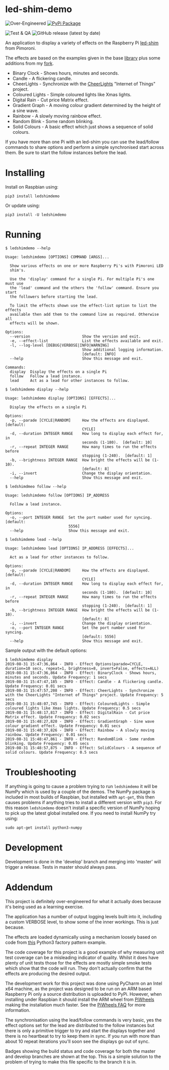 # led-shim-demo

![Over-Engineered](https://img.shields.io/badge/over--engineered-definitely-red)
[![PyPi Package](https://img.shields.io/pypi/v/ledshimdemo.svg)](https://pypi.python.org/pypi/ledshimdemo)

![Test & QA](https://github.com/RatJuggler/guinea-bot/workflows/Test%20&%20QA/badge.svg)
![GitHub release (latest by date)](https://img.shields.io/github/v/release/RatJuggler/led-shim-demo)

An application to display a variety of effects on the Raspberry Pi [led-shim](https://shop.pimoroni.com/products/led-shim)
from Pimoroni.

The effects are based on the examples given in the base [library](https://github.com/pimoroni/led-shim) plus some 
additions from my [fork](https://github.com/RatJuggler/led-shim/tree/more-examples).

- Binary Clock - Shows hours, minutes and seconds.
- Candle - A flickering candle.
- CheerLights - Synchronize with the [CheerLights](https://cheerlights.com) "Internet of Things" project.
- Coloured Lights - Simple coloured lights like Xmas lights.
- Digital Rain - Cut price Matrix effect.
- Gradient Graph - A moving colour gradient determined by the height of a sine wave.
- Rainbow - A slowly moving rainbow effect.
- Random Blink - Some random blinking.
- Solid Colours - A basic effect which just shows a sequence of solid colours.

If you have more than one Pi with an led-shim you can use the lead/follow commands to share options and perform a simple
synchronised start across them. Be sure to start the follow instances before the lead.

# Installing

Install on Raspbian using:
```
pip3 install ledshimdemo
```
Or update using:
```
pip3 install -U ledshimdemo
```

# Running

```
$ ledshimdemo --help

Usage: ledshimdemo [OPTIONS] COMMAND [ARGS]...

  Show various effects on one or more Raspberry Pi's with Pimoroni LED
  shim's.

  Use the 'display' command for a single Pi. For multiple Pi's one must use
  the 'lead' command and the others the 'follow' command. Ensure you start
  the followers before starting the lead.

  To limit the effects shown use the effect-list option to list the effects
  available then add them to the command line as required. Otherwise all
  effects will be shown.

Options:
  --version                       Show the version and exit.
  -e, --effect-list               List the effects available and exit.
  -l, --log-level [DEBUG|VERBOSE|INFO|WARNING]
                                  Show additional logging information.
                                  [default: INFO]
  --help                          Show this message and exit.

Commands:
  display  Display the effects on a single Pi
  follow   Follow a lead instance.
  lead     Act as a lead for other instances to follow.

$ ledshimdemo display --help

Usage: ledshimdemo display [OPTIONS] [EFFECTS]...

  Display the effects on a single Pi

Options:
  -p, --parade [CYCLE|RANDOM]     How the effects are displayed.  [default:
                                  CYCLE]
  -d, --duration INTEGER RANGE    How long to display each effect for, in
                                  seconds (1-180).  [default: 10]
  -r, --repeat INTEGER RANGE      How many times to run the effects before
                                  stopping (1-240).  [default: 1]
  -b, --brightness INTEGER RANGE  How bright the effects will be (1-10).
                                  [default: 8]
  -i, --invert                    Change the display orientation.
  --help                          Show this message and exit.

$ ledshimdmeo follow --help

Usage: ledshimdemo follow [OPTIONS] IP_ADDRESS

  Follow a lead instance.

Options:
  -o, --port INTEGER RANGE  Set the port number used for syncing.  [default:
                            5556]
  --help                    Show this message and exit.

$ ledshimdemo lead --help

Usage: ledshimdemo lead [OPTIONS] IP_ADDRESS [EFFECTS]...

  Act as a lead for other instances to follow.

Options:
  -p, --parade [CYCLE|RANDOM]     How the effects are displayed.  [default:
                                  CYCLE]
  -d, --duration INTEGER RANGE    How long to display each effect for, in
                                  seconds (1-180).  [default: 10]
  -r, --repeat INTEGER RANGE      How many times to run the effects before
                                  stopping (1-240).  [default: 1]
  -b, --brightness INTEGER RANGE  How bright the effects will be (1-10).
                                  [default: 8]
  -i, --invert                    Change the display orientation.
  -o, --port INTEGER RANGE        Set the port number used for syncing.
                                  [default: 5556]
  --help                          Show this message and exit.
```

Sample output with the default options:

```
$ ledshimdemo display
2019-08-31 15:47:36,864 - INFO - Effect Options(parade=CYCLE, duration=10 secs, repeat=1, brightness=8, invert=False, effects=ALL)
2019-08-31 15:47:36,864 - INFO - Effect: BinaryClock - Shows hours, minutes and seconds. Update Frequency: 1 secs
2019-08-31 15:47:47,185 - INFO - Effect: Candle - A flickering candle. Update Frequency: 0.01 secs
2019-08-31 15:47:57,208 - INFO - Effect: CheerLights - Synchronize with the CheerLights "Internet of Things" project. Update Frequency: 5 secs
2019-08-31 15:48:07,745 - INFO - Effect: ColouredLights - Simple coloured lights like Xmas lights. Update Frequency: 0.5 secs
2019-08-31 15:48:17,817 - INFO - Effect: DigitalRain - Cut price Matrix effect. Update Frequency: 0.02 secs
2019-08-31 15:48:27,820 - INFO - Effect: GradientGraph - Sine wave colour gradient effect. Update Frequency: 0.01 secs
2019-08-31 15:48:37,826 - INFO - Effect: Rainbow - A slowly moving rainbow. Update Frequency: 0.01 secs
2019-08-31 15:48:47,861 - INFO - Effect: RandomBlink - Some random blinking. Update Frequency: 0.05 secs
2019-08-31 15:48:57,875 - INFO - Effect: SolidColours - A sequence of solid colours. Update Frequency: 0.5 secs
```

# Troubleshooting

If anything is going to cause a problem trying to run `ledshimdemo` it will be NumPy which is used by a couple of the 
demos. The NumPy package is included in most builds of Raspbian, but installed with `apt-get`, this then causes problems
if anything tries to install a different version with `pip3`. For this reason `ledshimdemo` doesn't install a specific 
version of NumPy hoping to pick up the latest global installed one. If you need to install NumPy try using:
```
sudo apt-get install python3-numpy
```

# Development

Development is done in the 'develop' branch and merging into 'master' will trigger a release. Tests in master should 
always pass.

# Addendum

This project is definitely over-engineered for what it actually does because it's being used as a learning exercise.

The application has a number of output logging levels built into it, including a custom VERBOSE level, to show some of
the inner workings. This is just because.

The effects are loaded dynamically using a mechanism loosely based on code from
[this](https://github.com/BNMetrics/factory_pattern_sample) Python3 factory pattern example.

The code coverage for this project is a good example of why measuring unit test coverage can be a misleading indicator
of quality. Whilst it does have plenty of unit tests those for the effects are mostly simple smoke tests which show that
the code will run. They don't actually confirm that the effects are producing the desired output.

The development work for this project was done using PyCharm on an Intel x64 machine, as the
project was designed to be run on an ARM based Raspberry Pi only a source distribution is uploaded to PyPi. However,
when installing under Raspbian it should install the ARM wheel from [PiWheels](https://www.piwheels.hostedpi.com/)
making the installation much faster. See the [PiWheels FAQ](https://www.piwheels.hostedpi.com/faq.html) for more
information.

The synchronisation using the lead/follow commands is very basic, yes the effect options set for the lead are
distributed to the follow instances but there is only a primitive trigger to try and start the displays together and
there is no heartbeat to try to keep them in sync. If you run with more than about 10 repeat iterations you'll soon see
the displays go out of sync.    

Badges showing the build status and code coverage for both the master and develop branches are shown at the top. This is
 a simple solution to the problem of trying to make this file specific to the branch it is in.
